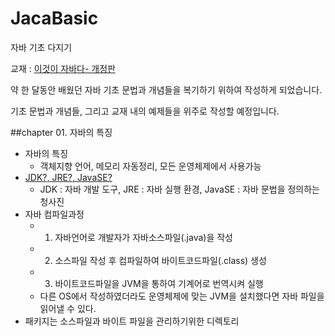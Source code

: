 # JacaBasic
자바 기초 다지기

교재 : [이것이 자바다- 개정판](https://www.google.co.kr/books/edition/%EC%9D%B4%EA%B2%83%EC%9D%B4_%EC%9E%90%EB%B0%94%EB%8B%A4_%EA%B0%9C%EC%A0%95%ED%8C%90/SLWGEAAAQBAJ?hl=ko&gbpv=0)

약 한 달동안 배웠던 자바 기초 문법과 개념들을 복기하기 위하여 작성하게 되었습니다.

기초 문법과 개념들, 그리고 교재 내의 예제들을 위주로 작성할 예정입니다. 

##chapter 01. 자바의 특징
- 자바의 특징
    - 객체지향 언어, 메모리 자동정리, 모든 운영체제에서 사용가능
- [JDK?, JRE?, JavaSE?](https://jindream6128.tistory.com/54)
    - JDK : 자바 개발 도구, JRE : 자바 실행 환경, JavaSE : 자바 문법을 정의하는 청사진
- 자바 컴파일과정
    - 1. 자바언어로 개발자가 자바소스파일(.java)을 작성
    - 2. 소스파일 작성 후 컴파일하여 바이트코드파일(.class) 생성
    - 3. 바이트코드파일을 JVM을 통하여 기계어로 번역시켜 실행
    - 다른 OS에서 작성하였더라도 운영체제에 맞는 JVM을 설치했다면 자바 파일을 읽어낼 수 있다.
- 패키지는 소스파일과 바이트 파일을 관리하기위한 디렉토리